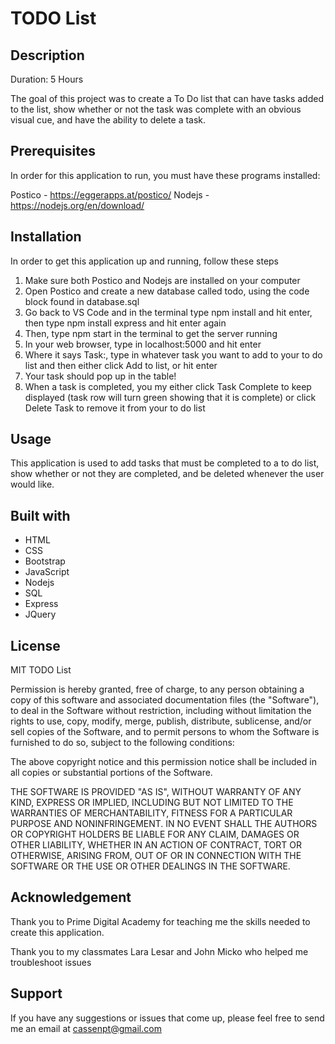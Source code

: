 # TODO List

## Description

Duration: 5 Hours

The goal of this project was to create a To Do list that can have tasks added to the list, show whether or not the task was complete with an obvious visual cue, and have the ability to delete a task.

## Prerequisites

In order for this application to run, you must have these programs installed:

Postico - https://eggerapps.at/postico/
Nodejs - https://nodejs.org/en/download/

## Installation

In order to get this application up and running, follow these steps

1. Make sure both Postico and Nodejs are installed on your computer
2. Open Postico and create a new database called todo, using the code   block found in database.sql
3. Go back to VS Code and in the terminal type npm install and hit enter, then type npm install express and hit enter again
4. Then, type npm start in the terminal to get the server running
5. In your web browser, type in localhost:5000 and hit enter
6. Where it says Task:, type in whatever task you want to add to your to do list and then either click Add to list, or hit enter
7. Your task should pop up in the table!
8. When a task is completed, you my either click Task Complete to keep displayed (task row will turn green showing that it is complete) or click Delete Task to remove it from your to do list

## Usage

This application is used to add tasks that must be completed to a to do list, show whether or not they are completed, and be deleted whenever the user would like.

## Built with

- HTML
- CSS
- Bootstrap
- JavaScript
- Nodejs
- SQL
- Express
- JQuery

## License

MIT
TODO List

Permission is hereby granted, free of charge, to any person obtaining a copy of this software and associated documentation files (the "Software"), to deal in the Software without restriction, including without limitation the rights to use, copy, modify, merge, publish, distribute, sublicense, and/or sell copies of the Software, and to permit persons to whom the Software is furnished to do so, subject to the following conditions:

The above copyright notice and this permission notice shall be included in all copies or substantial portions of the Software.

THE SOFTWARE IS PROVIDED "AS IS", WITHOUT WARRANTY OF ANY KIND, EXPRESS OR IMPLIED, INCLUDING BUT NOT LIMITED TO THE WARRANTIES OF MERCHANTABILITY, FITNESS FOR A PARTICULAR PURPOSE AND NONINFRINGEMENT. IN NO EVENT SHALL THE AUTHORS OR COPYRIGHT HOLDERS BE LIABLE FOR ANY CLAIM, DAMAGES OR OTHER LIABILITY, WHETHER IN AN ACTION OF CONTRACT, TORT OR OTHERWISE, ARISING FROM, OUT OF OR IN CONNECTION WITH THE SOFTWARE OR THE USE OR OTHER DEALINGS IN THE SOFTWARE.

## Acknowledgement

Thank you to Prime Digital Academy for teaching me the skills needed to create this application.

Thank you to my classmates Lara Lesar and John Micko who helped me troubleshoot issues

## Support

If you have any suggestions or issues that come up, please feel free to send me an email at cassenpt@gmail.com
